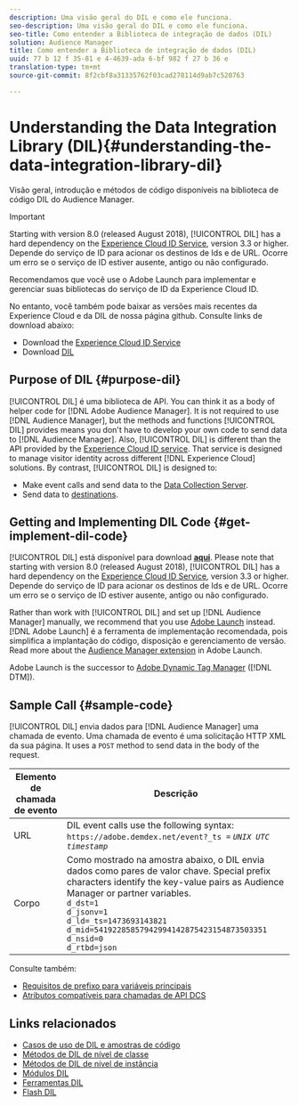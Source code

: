 ```yaml
---
description: Uma visão geral do DIL e como ele funciona.
seo-description: Uma visão geral do DIL e como ele funciona.
seo-title: Como entender a Biblioteca de integração de dados (DIL)
solution: Audience Manager
title: Como entender a Biblioteca de integração de dados (DIL)
uuid: 77 b 12 f 35-81 e 4-4639-ada 6-bf 982 f 27 b 36 e
translation-type: tm+mt
source-git-commit: 8f2cbf8a31335762f03cad278114d9ab7c520763

---
```



# Understanding the Data Integration Library (DIL){#understanding-the-data-integration-library-dil}

Visão geral, introdução e métodos de código disponíveis na biblioteca de código DIL do Audience Manager.

>[!IMPORTANT]
>
>Starting with version 8.0 (released August 2018), [!UICONTROL DIL] has a hard dependency on the [Experience Cloud ID Service](https://marketing.adobe.com/resources/help/en_US/mcvid/), version 3.3 or higher. Depende do serviço de ID para acionar os destinos de Ids e de URL. Ocorre um erro se o serviço de ID estiver ausente, antigo ou não configurado.
>
>Recomendamos que você use o Adobe Launch para implementar e gerenciar suas bibliotecas do serviço de ID da Experience Cloud ID.

No entanto, você também pode baixar as versões mais recentes da Experience Cloud e da DIL de nossa página github. Consulte links de download abaixo:

* Download the [Experience Cloud ID Service](https://github.com/Adobe-Marketing-Cloud/id-service/releases)
* Download [DIL](https://github.com/Adobe-Marketing-Cloud/dil/releases)

## Purpose of DIL {#purpose-dil}

[!UICONTROL DIL] é uma biblioteca de API. You can think it as a body of helper code for [!DNL Adobe Audience Manager]. It is not required to use [!DNL Audience Manager], but the methods and functions [!UICONTROL DIL] provides means you don&#39;t have to develop your own code to send data to [!DNL Audience Manager]. Also, [!UICONTROL DIL] is different than the API provided by the [Experience Cloud ID service](https://marketing.adobe.com/resources/help/en_US/mcvid/). That service is designed to manage visitor identity across different [!DNL Experience Cloud] solutions. By contrast, [!UICONTROL DIL] is designed to:

* Make event calls and send data to the [Data Collection Server](../reference/system-components/components-data-collection.md).
* Send data to [destinations](../features/destinations/destinations.md).

## Getting and Implementing DIL Code {#get-implement-dil-code}

[!UICONTROL DIL] está disponível para download **[aqui](https://github.com/Adobe-Marketing-Cloud/dil/releases)**. Please note that starting with version 8.0 (released August 2018), [!UICONTROL DIL] has a hard dependency on the [Experience Cloud ID Service](https://marketing.adobe.com/resources/help/en_US/mcvid/), version 3.3 or higher. Depende do serviço de ID para acionar os destinos de Ids e de URL. Ocorre um erro se o serviço de ID estiver ausente, antigo ou não configurado.

Rather than work with [!UICONTROL DIL] and set up [!DNL Audience Manager] manually, we recommend that you use [Adobe Launch](https://docs.adobelaunch.com/) instead. [!DNL Adobe Launch] é a ferramenta de implementação recomendada, pois simplifica a implantação do código, disposição e gerenciamento de versão. Read more about the [Audience Manager extension](https://docs.adobelaunch.com/extension-reference/web/adobe-audience-manager-extension) in Adobe Launch.

Adobe Launch is the successor to [Adobe Dynamic Tag Manager](https://marketing.adobe.com/resources/help/en_US/dtm/c_overview.html) ([!DNL DTM]).

## Sample Call {#sample-code}

[!UICONTROL DIL] envia dados para [!DNL Audience Manager] uma chamada de evento. Uma chamada de evento é uma solicitação HTTP XML da sua página. It uses a `POST` method to send data in the body of the request.

| Elemento de chamada de evento | Descrição |
|--- |--- |
| URL | DIL event calls use the following syntax: `https://adobe.demdex.net/event?_ts =` *`UNIX UTC timestamp`* |
| Corpo | Como mostrado na amostra abaixo, o DIL envia dados como pares de valor chave. Special prefix characters identify the key-value pairs as Audience Manager or partner variables.<br>`d_dst=1`<br>`d_jsonv=1`<br>`d_ld=_ts=1473693143821`<br>`d_mid=54192285857942994142875423154873503351`<br>`d_nsid=0`<br>`d_rtbd=json`<br> |

Consulte também:
* [Requisitos de prefixo para variáveis principais](../features/traits/trait-variable-prefixes.md)
* [Atributos compatíveis para chamadas de API DCS](../api/dcs-intro/dcs-api-reference/dcs-keys.md)

## Links relacionados

* [Casos de uso de DIL e amostras de código](/help/using/dil/dil-use-cases.md)
* [Métodos de DIL de nível de classe](/help/using/dil/dil-class-overview/dil-start.md)
* [Métodos de DIL de nível de instância](/help/using/dil/dil-instance-methods.md)
* [Módulos DIL](/help/using/dil/dil-modules.md)
* [Ferramentas DIL](/help/using/dil/dil-tools.md)
* [Flash DIL](/help/using/dil/dil-flash.md)